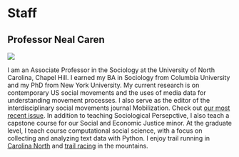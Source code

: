 # Staff

## Professor Neal Caren

![](https://nealcaren.org/author/admin/avatar_hu36f865199475b96e468b8f9ca317e609_591545_250x250_fill_q90_lanczos_center.jpg)

I am an Associate Professor in the Sociology at the University of North Carolina, Chapel Hill. I earned my BA in Sociology from Columbia University and my PhD from New York University. My current research is on contemporary US social movements and the uses of media data for understanding movement processes. I also serve as the editor of the interdisciplinary social movements journal Mobilization. Check out [our most recent issue](https://mobilizationjournal.org/toc/maiq/24/1). In addition to teaching Sociological Persepctive, I also teach a capstone course for our Social and Economic Justice minor. At the graduate level, I teach course computational social science, with a focus on collecting and analyzing text data with Python. I enjoy trail running in [Carolina North](https://facilities.unc.edu/operations/grounds-services/carolina-north-forest/) and [trail racing](https://ultrasignup.com/results_participant.aspx?fname=Neal&lname=Caren) in the mountains.
